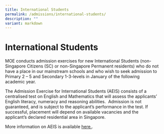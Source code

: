 ```yaml
---
title: International Students
permalink: /admissions/international-students/
description: ""
variant: markdown
---
```

International Students
======================

MOE conducts admission exercises for new International Students (non- Singapore Citizens (SC) or non-Singapore Permanent residents) who do not have a place in our mainstream schools and who wish to seek admission to Primary 2 – 5 and Secondary 1-3-levels in January of the following academic year.

  

The Admission Exercise for International Students (AEIS) consists of a centralised test on English and Mathematics that will assess the applicants’ English literacy, numeracy and reasoning abilities.  Admission is not guaranteed, and is subject to the applicant’s performance in the test. If successful, placement will depend on available vacancies and the applicant’s declared residential area in Singapore.

More information on AEIS is available [here.](https://www.moe.gov.sg/international-students).